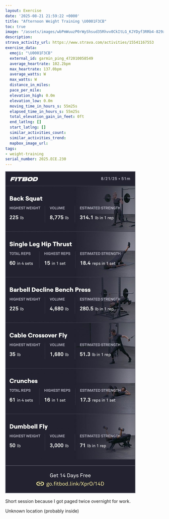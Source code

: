 ```yaml
---
layout: Exercise
date: '2025-08-21 21:59:22 +0000'
title: "Afternoon Weight Training \U0001F3CB️"
toc: true
image: "/assets/images/wbPmWuuzP0rWyShsud35Rhvv0CkItLG_KJYDyf3RRb4-829x2048.jpg.jpeg"
description:
strava_activity_url: https://www.strava.com/activities/15541167553
exercise_data:
  emoji: "\U0001F3CB️"
  external_id: garmin_ping_472010058549
  average_heartrate: 102.2bpm
  max_heartrate: 137.0bpm
  average_watts: W
  max_watts: W
  distance_in_miles:
  pace_per_mile:
  elevation_high: 0.0m
  elevation_low: 0.0m
  moving_time_in_hours_s: 55m25s
  elapsed_time_in_hours_s: 55m25s
  total_elevation_gain_in_feet: 0ft
  end_latlng: []
  start_latlng: []
  similar_activities_count:
  similar_activities_trend:
  mapbox_image_url:
tags:
- weight-training
serial_number: 2025.ECE.230
---
```

![Afternoon Weight Training](/assets/images/wbPmWuuzP0rWyShsud35Rhvv0CkItLG_KJYDyf3RRb4-829x2048.jpg.jpeg)

Short session because I got paged twice overnight for work.

Unknown location (probably inside)
